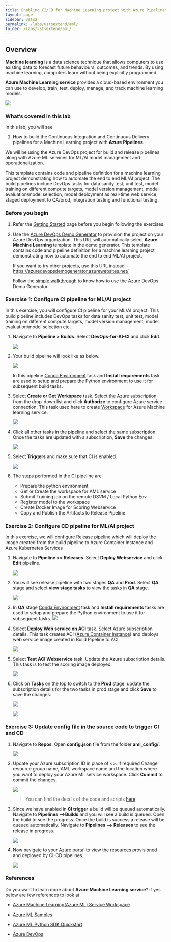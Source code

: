 ```yaml
---
title: Enabling CI/CD for Machine Learning project with Azure Pipelines
layout: page
sidebar: vsts2
permalink: /labs/vstsextend/aml/
folder: /labs/vstsextend/aml/
---
```

## Overview
**Machine learning** is a data science technique that allows computers to use existing data to forecast future behaviours, outcomes, and trends. By using machine learning, computers learn without being explicitly programmed.

**Azure Machine Learning service** provides a cloud-based environment you can use to develop, train, test, deploy, manage, and track machine learning models. 

![](images/aml.png)

### What’s covered in this lab
In this lab, you will see
1. How to build the Continuous Integration and Continuous Delivery pipelines for a Machine Learning project with **Azure Pipelines**. 

We will be using the Azure DevOps project for build and release pipelines along with Azure ML services for ML/AI model management and operationalization. 

This template contains code and pipeline definition for a machine learning project demonstrating how to automate the end to end ML/AI project. The build pipelines include DevOps tasks for data sanity test, unit test, model training on different compute targets, model version management, model evaluation/model selection, model deployment as real-time web service, staged deployment to QA/prod, integration testing and functional testing.

### Before you begin

1. Refer the [Getting Started](../Setup/) page before you begin following the exercises.

1. Use the [Azure DevOps Demo Generator](https://azuredevopsdemogenerator.azurewebsites.net/?name=azure%20machine%20learning) to provision the project on your Azure DevOps organization.
   This URL will automatically select **Azure Machine Learning** template in the demo generator. This template contains code and pipeline definition for a machine learning project demonstrating how to automate the end to end ML/AI project.
   
    If you want to try other projects, use this URL instead -https://azuredevopsdemogenerator.azurewebsites.net/

   Follow the [simple walkthrough](https://docs.microsoft.com/en-us/azure/devops/demo-gen/use-vsts-demo-generator-v2?view=vsts) to know how to use the Azure DevOps Demo Generator.

### Exercise 1: Configure CI pipeline for ML/AI project

In this exercise, you will configure CI pipeline for your ML/AI project. This build pipeline includes DevOps tasks for data sanity test, unit test, model training on different compute targets, model version management, model evaluation/model selection etc.

1.  Navigate to **Pipeline > Builds**. Select **DevOps-for-AI-CI** and click **Edit**.

     ![](images/edit-ci.png)

1. Your build pipeline will look like as below. 
   
     ![](images/ci-pipeline.png)

     In this pipeline [Conda Environment](https://docs.microsoft.com/en-us/azure/devops/pipelines/tasks/package/conda-environment?view=azdevops) task and **Install requirements** task are used to setup and prepare the Python environment to use it for subsequent build tasks.

1. Select **Create or Get Workspace** task. Select the Azure subscription from the drop-down list and click **Authorize** to configure Azure service connection. This task used here to create [Workspace](https://docs.microsoft.com/en-us/azure/machine-learning/service/concept-azure-machine-learning-architecture#workspace) for Azure Machine learning service.

    ![](images/create-workspace.png)

 1. Click all other tasks in the pipeline and select the same subscription. Once the tasks are updated with a subscription, **Save** the changes.
     
       ![](images/save-ci.png)

1. Select **Triggers** and make sure that CI is enabled.
      
      ![](images/ci-trigger.png)

1. The steps performed in the CI pipeline are 

    - Prepare the python environment
    - Get or Create the workspace for AML service
    - Submit Training job on the remote DSVM / Local Python Env
    - Register model to the workspace
    - Create Docker Image for Scoring Webservice
    - Copy and Publish the Artifacts to Release Pipeline

### Exercise 2: Configure CD pipeline for ML/AI project
In this exercise, we will configure Release pipeline which will deploy the image created from the build pipeline to Azure Container Instance and Azure Kubernetes Services

1. Navigate to **Pipeline >> Releases**. Select **Deploy Webservice** and click **Edit** pipeline. 

   ![](images/edit-cd.png)

1. You will see release pipeline with two stages **QA** and **Prod**. Select **QA** stage and select **view stage tasks** to view the tasks in **QA** stage.
    
    ![](images/qa-stage.png)

1. In **QA** stage [Conda Environment](https://docs.microsoft.com/en-us/azure/devops/pipelines/tasks/package/conda-environment?view=azdevops) task and **Install requirements** tasks are used to setup and prepare the Python environment to use it for subsequent tasks.
       ![](images/qa-env.png)

1. Select **Deploy Web service on ACI** task. Select Azure subscription details. This task creates ACI ([Azure Container Instance](https://azure.microsoft.com/en-in/services/container-instances/)) and deploys web service image created in Build Pipeline to ACI.

    ![](images/qa-aci.png)

1. Select **Test ACI Webservice** task. Update the Azure subscription details. This task is to test the scoring image deployed.

   ![](images/qa-test.png)

1. Click on **Tasks** on the top to switch to the **Prod** stage, update the subscription details for the two tasks in prod stage and click **Save** to save the changes.

    ![](images/prod-stage.png)

    ![](images/prod-tasks.png)

### Exercise 3: Update config file in the source code to trigger CI and CD

1. Navigate to **Repos**. Open **config.json** file from the folder **aml_config/**.

      ![](images/config-edit.png)

1. Update your Azure subscription ID in place of <>. If  required Change resource group name, AML workspace name and the location where you want to deploy your Azure ML service workspace. Click **Commit** to commit the changes.

      ![](images/update-config.png)

   > You can find the details of the code and scripts [here](https://github.com/praneetmsft/DevOpsForAI/blob/master/docs/code_description.md)

1. Since we have enabled in **CI trigger** a build will be queued automatically. Navigate to **Pipelines -->Builds** and you will see a build is queued. Open the build to see the progress.
Once the build is success a release will be queued automatically. Navigate to **Pipelines --> Releases** to see the release in progress.
  
   ![](images/build-release-progress.gif)

1. Now navigate to your Azure portal to view the resources provisioned and deployed by CI-CD pipelines.
   
    ![](images/azureportal1.gif)


### References 
Do you want to learn more about **Azure Machine Learning service**? if yes below are few references to look at
- [Azure Machine Learning(Azure ML) Service Workspace](https://docs.microsoft.com/en-us/azure/machine-learning/service/overview-what-is-azure-ml)

- [Azure ML Samples](https://docs.microsoft.com/en-us/azure/machine-learning/service/samples-notebooks)
- [Azure ML Python SDK Quickstart](https://docs.microsoft.com/en-us/azure/machine-learning/service/quickstart-create-workspace-with-python)
- [Azure DevOps](https://docs.microsoft.com/en-us/azure/devops/?view=vsts)
